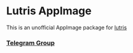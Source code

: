 # Lutris AppImage
This is an unofficial AppImage package for [lutris](lutris.net)


### [Telegram Group](https://t.me/appimagelucasmz1)
